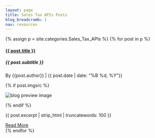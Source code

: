 ```yaml
---
layout: page
title: Sales Tax APIs Posts
blog_breadcrumb: 1
nav: resources
---
```

<!-- this successfully gets the posts from the category that you want -->
<div class="row">   
    {% assign p = site.categories.Sales_Tax_APIs %} 
    {% for post in p %} 
    <div class="col-md-6">
        <div class="blog-preview">
                <h4><a href="{{ post.url }}">{{ post.title }}</a></h4>
                <h5>{{ post.subtitle }}</h5>
                <p class="byline">By {{post.author}} | {{ post.date | date: "%B %d, %Y"}}</p>
                {% if post.imgsrc %}<p><img src="{{ post.imgsrc }}" class="blog-preview-image" alt="blog preview image"/></p>{% endif %}
                <p class="blog-excerpt">{{ post.excerpt | strip_html | truncatewords: 100 }}</p>
                <div class="readMore">
                    <a href="{{ post.url }}" class="btn btn-blog">Read More</a>
                </div>
        </div>
    </div>
    {% endfor %}
</div>